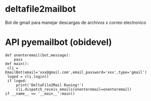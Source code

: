 # deltafile2mailbot
Bot de gmail para manejar descargas de archivos x correo electronico 
# API pyemailbot (obidevel) 
   ``` 
   def onenteremail(bot,message):
       pass
   def main():
    cli = EmailBot(email='xxx@gmail.com',email_password='xxx',type='gmail')
    loged = cli.login()
    if loged:
        print('DeltaFile2Mail Runing!')
        cli.dispatch_receiv_emails(onenteremail=onenteremail)
   if __name__ == '__main__':main()

